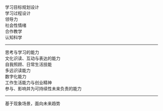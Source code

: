 学习目标规划设计    
学习过程设计    
领导力    
社会性情绪     
合作教学     
认知科学    
____
思考与学习的能力    
文化识读、互动与表达的能力    
自我照顾、日常生活技能     
多远识读能力     
数字化能力     
工作生活能力与创业精神     
参与、影响并为可持续性未来负责的能力     
____
基于现象场景，面向未来趋势
